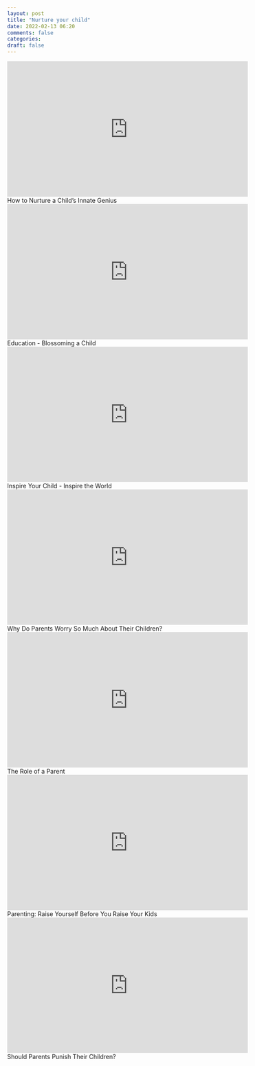 ```yaml
---
layout: post
title: "Nurture your child"
date: 2022-02-13 06:20
comments: false
categories:
draft: false
---
```



<iframe width="560" height="315" src="https://www.youtube.com/embed/TicKPUX2IsM" title="YouTube video player" frameborder="0" allow="accelerometer; autoplay; clipboard-write; encrypted-media; gyroscope; picture-in-picture" allowfullscreen></iframe>
How to Nurture a Child’s Innate Genius  


<iframe width="560" height="315" src="https://www.youtube.com/embed/JEKiaaLQU4M" title="YouTube video player" frameborder="0" allow="accelerometer; autoplay; clipboard-write; encrypted-media; gyroscope; picture-in-picture" allowfullscreen></iframe>
Education - Blossoming a Child  


<iframe width="560" height="315" src="https://www.youtube.com/embed/fLdwBxf6i4Q" title="YouTube video player" frameborder="0" allow="accelerometer; autoplay; clipboard-write; encrypted-media; gyroscope; picture-in-picture" allowfullscreen></iframe>
Inspire Your Child - Inspire the World  



<iframe width="560" height="315" src="https://www.youtube.com/embed/80Br6To9KDQ" title="YouTube video player" frameborder="0" allow="accelerometer; autoplay; clipboard-write; encrypted-media; gyroscope; picture-in-picture" allowfullscreen></iframe>
Why Do Parents Worry So Much About Their Children?


<iframe width="560" height="315" src="https://www.youtube.com/embed/Mny6I34JW6Q" title="YouTube video player" frameborder="0" allow="accelerometer; autoplay; clipboard-write; encrypted-media; gyroscope; picture-in-picture" allowfullscreen></iframe>
The Role of a Parent


<iframe width="560" height="315" src="https://www.youtube.com/embed/QXqjmIIhIrY" title="YouTube video player" frameborder="0" allow="accelerometer; autoplay; clipboard-write; encrypted-media; gyroscope; picture-in-picture" allowfullscreen></iframe>
Parenting: Raise Yourself Before You Raise Your Kids

<iframe width="560" height="315" src="https://www.youtube.com/embed/_qiehYwXQX0" title="YouTube video player" frameborder="0" allow="accelerometer; autoplay; clipboard-write; encrypted-media; gyroscope; picture-in-picture" allowfullscreen></iframe>
Should Parents Punish Their Children?

